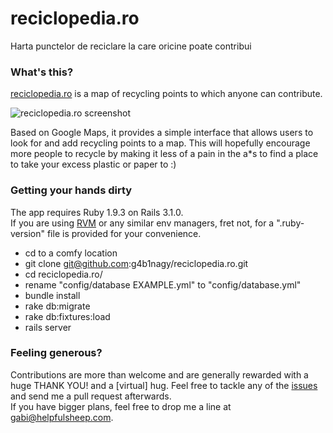 reciclopedia.ro
===============

Harta punctelor de reciclare la care oricine poate contribui
### What's this? ###

[reciclopedia.ro](http://reciclopedia.ro/) is a map of recycling points to which anyone can contribute.

![reciclopedia.ro screenshot](https://raw.github.com/g4b1nagy/reciclopedia.ro/master/screenshot.png)

Based on Google Maps, it provides a simple interface that allows users to look for and add recycling points to a map. This will hopefully encourage more people to recycle by making it less of a pain in the a*s to find a place to take your excess plastic or paper to :)

### Getting your hands dirty ###

The app requires Ruby 1.9.3 on Rails 3.1.0.  
If you are using [RVM](https://rvm.io/) or any similar env managers, fret not, for a ".ruby-version" file is provided for your convenience.

* cd to a comfy location
* git clone git@github.com:g4b1nagy/reciclopedia.ro.git
* cd reciclopedia.ro/
* rename "config/database EXAMPLE.yml" to "config/database.yml"
* bundle install
* rake db:migrate
* rake db:fixtures:load
* rails server

### Feeling generous? ###

Contributions are more than welcome and are generally rewarded with a huge THANK YOU! and a [virtual] hug. Feel free to tackle any of the [issues](https://github.com/g4b1nagy/reciclopedia.ro/issues) and send me a pull request afterwards.  
If you have bigger plans, feel free to drop me a line at gabi@helpfulsheep.com.
